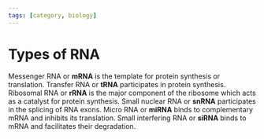 ```yaml
---
tags: [category, biology]
---
```


# Types of RNA

Messenger RNA or **mRNA** is the template for protein synthesis or translation.
Transfer RNA or **tRNA** participates in protein synthesis. Ribosomal RNA or
**rRNA** is the major component of the ribosome which acts as a catalyst for
protein synthesis. Small nuclear RNA or **snRNA** participates in the splicing
of RNA exons. Micro RNA or **miRNA** binds to complementary mRNA and inhibits
its translation. Small interfering RNA or **siRNA** binds to mRNA and
facilitates their degradation.
